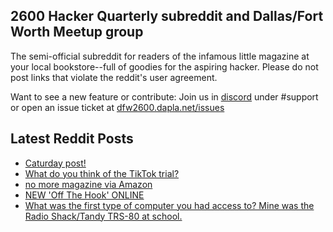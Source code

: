 ## 2600 Hacker Quarterly subreddit and Dallas/Fort Worth Meetup group
The semi-official subreddit for readers of the infamous little magazine at your local bookstore--full of goodies for the aspiring hacker. Please do not post links that violate the reddit's user agreement.

Want to see a new feature or contribute: 
Join us in [discord](https://dfw2600.dapla.net/chat) under #support or open an issue ticket at [dfw2600.dapla.net/issues](https://dfw2600.dapla.net/issues)

## Latest Reddit Posts
<!-- BLOG-POST-LIST:START -->
- [Caturday post!](https://www.reddit.com/r/2600/comments/122d4mq/caturday_post/)
- [What do you think of the TikTok trial?](https://www.reddit.com/r/2600/comments/120b34p/what_do_you_think_of_the_tiktok_trial/)
- [no more magazine via Amazon](https://www.reddit.com/r/2600/comments/11zn4qc/no_more_magazine_via_amazon/)
- [NEW 'Off The Hook' ONLINE](https://2600.com/hook/22-03-2023)
- [What was the first type of computer you had access to? Mine was the Radio Shack/Tandy TRS-80 at school.](https://www.reddit.com/r/2600/comments/11yx4oh/what_was_the_first_type_of_computer_you_had/)
<!-- BLOG-POST-LIST:END -->
